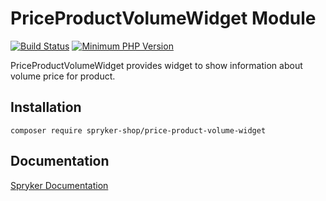 # PriceProductVolumeWidget Module
[![Build Status](https://travis-ci.org/spryker-shop/price-product-volume-widget.svg)](https://travis-ci.org/spryker-shop/price-product-volume-widget)
[![Minimum PHP Version](https://img.shields.io/badge/php-%3E%3D%207.2-8892BF.svg)](https://php.net/)

PriceProductVolumeWidget provides widget to show information about volume price for product.

## Installation

```
composer require spryker-shop/price-product-volume-widget
```

## Documentation

[Spryker Documentation](https://academy.spryker.com/developing_with_spryker/module_guide/modules.html)
